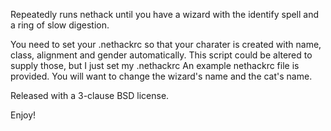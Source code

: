 Repeatedly runs nethack until you have a wizard with the identify spell and a ring of slow digestion.

You need to set your .nethackrc so that your charater is created with name, class, alignment and gender automatically.  This
script could be altered to supply those, but I just set my .nethackrc  An example nethackrc file is provided.  You will want
to change the wizard's name and the cat's name.

Released with a 3-clause BSD license.

Enjoy!
